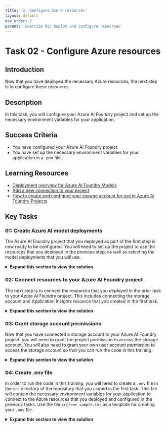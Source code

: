 ```yaml
---
title: '2. Configure Azure resources'
layout: default
nav_order: 2
parent: 'Exercise 01: Deploy and configure resources'
---
```


# Task 02 - Configure Azure resources

## Introduction

Now that you have deployed the necessary Azure resources, the next step is to configure these resources.

## Description

In this task, you will configure your Azure AI Foundry project and set up the necessary environment variables for your application.

## Success Criteria

- You have configured your Azure AI Foundry project.
- You have set up the necessary environment variables for your application in a .env file.

## Learning Resources

- [Deployment overview for Azure AI Foundry Models](https://learn.microsoft.com/azure/ai-foundry/concepts/deployments-overview)
- [Add a new connection to your project](https://learn.microsoft.com/azure/ai-foundry/how-to/connections-add)
- [How to create and configure your storage account for use in Azure AI Foundry Projects](https://learn.microsoft.com/azure/ai-foundry/how-to/evaluations-storage-account)

## Key Tasks

### 01: Create Azure AI model deployments

The Azure AI Foundry project that you deployed as part of the first step is now ready to be configured. You will need to set up the project to use the resources that you deployed in the previous step, as well as selecting the model deployments that you will use.

<details markdown="block">
<summary><strong>Expand this section to view the solution</strong></summary>

Navigate to the [Azure AI Foundry](https://ai.azure.com/) and select the project that you created in the prior task.

![Select the Azure AI Foundry project you created.](../../media/Solution/0102_Foundry1.png)

From the **My assets** menu, select **Models + endpoints** from the list. Then, select the **+ Deploy model** button and choose **Deploy base model**.

![Deploy a new base model.](../../media/Solution/0102_Foundry2.png)

On the **Select a model** modal dialog, enter `phi-4` in the search box and select the **Phi-4** model from the list. Then, select **Confirm** to create a Phi-4 deployment in your project.

![Select the Phi-4 model.](../../media/Solution/0102_Foundry3.png)

Ensure that the deployment type is **Global Standard** and retain the name `Phi-4` for the deployment name. Finally, select **Deploy** to deploy this model.

![Deploy the Phi-4 model.](../../media/Solution/0102_Foundry4.png)

Repeat this process for **gpt-4.1** and **text-embedding-3-large**. You will have three models in total.

![You should have three model deployments: gpt-4.1, Phi-4, and text-embedding-3-large.](../../media/Solution/0102_Foundry5.png)

</details>

### 02: Connect resources to your Azure AI Foundry project

The next step is to connect the resources that you deployed in the prior task to your Azure AI Foundry project. This includes connecting the storage account and Application Insights resource that you created in the first task.

<details markdown="block">
<summary><strong>Expand this section to view the solution</strong></summary>

In your Azure AI Foundry project, select the **Management center** option from the left-hand menu.

![Select the Management center option.](../../media/Solution/0102_ConnectResources1.png)

Select the **Connected resources** tab on the left-hand side and then choose the **+ New connection** button.

![Create a new connection.](../../media/Solution/0102_ConnectResources2.png)

Select the **Storage account** option from the list.

![Create a new storage account connection.](../../media/Solution/0102_ConnectResources3.png)

Then, navigate to the storage account that you created in the first task. Select the **Add connection** button associated with this storage account to make the connection. When you are done, select **Close** to close this modal dialog.

![Add connection for the storage account.](../../media/Solution/0102_ConnectResources4.png)

Select the **+ New connection** button again and this time choose the **Application Insights** option from the list.

![Create a new Application Insights connection.](../../media/Solution/0102_ConnectResources5.png)

Then, navigate to the Application Insights resource that you created in the first task. Select the **Add connection** button associated with this Application Insights resource to make the connection. When you are done, select **Close** to close this modal dialog.

![Add connection for the Application Insights resource.](../../media/Solution/0102_ConnectResources6.png)

</details>

### 03: Grant storage account permissions

Now that you have connected a storage account to your Azure AI Foundry project, you will need to grant the project permission to access the storage account. You will also need to grant your own user account permission to access the storage account so that you can run the code in this training.

<details markdown="block">
<summary><strong>Expand this section to view the solution</strong></summary>

In the [Azure portal](https://portal.azure.com/), navigate to the storage account that you connected to your Azure AI Foundry project in the previous step.

Select the **Access control (IAM)** option from the left-hand menu. Then, select the **+ Add** button and choose **Add role assignment**.

![Add role assignment for the storage account.](../../media/Solution/0102_StorageAccount1.png)

Choose the **Storage Blob Data Contributor** role from the **Job function roles** list. Then, select **Members**.

![Select the Storage Blob Data Contributor role.](../../media/Solution/0102_StorageAccount2.png)

Select the **Managed identity** radio button and then choose **+ Select members**.

![Add an existing Managed identity.](../../media/Solution/0102_StorageAccount3.png)

In the flyout pane, ensure your subscription is selected. Then, select **Azure AI Foundry project** from the **Managed identity** drop-down list. Choose the Azure AI Foundry project associated with this training and then select the **Select** button at the bottom of the pane. This must be the project and not the Azure AI Foundry resource itself.

![Select the Azure AI Foundry project managed identity.](../../media/Solution/0102_StorageAccount4.png)

After adding the managed identity, select **User, group, or service principal** from the **Select members** pane. Then, search for your own user account and select it from the list. Finally, select the **Select** button at the bottom of the pane.

When you are back on the **Add role assignment** pane, select the **Review + assign** button twice to grant both the managed identity for your Azure AI Foundry project and your own user account the Storage Blob Data Contributor role on this storage account.

![Grant the Storage Blob Data Contributor role to both the managed identity and your user account.](../../media/Solution/0102_StorageAccount5.png)

</details>

### 04: Create .env file

In order to run the code in this training, you will need to create a `.env` file in the `src` directory of the repository that you cloned in the first task. This file will contain the necessary environment variables for your application to connect to the Azure resources that you deployed and configured in the previous tasks. Use the file `src/env_sample.txt` as a template for creating your `.env` file.

<details markdown="block">
<summary><strong>Expand this section to view the solution</strong></summary>

Copy the file `src/env_sample.txt` to a new file named `.env` in the same directory. Then, open the `.env` file in a text editor and update the values for each environment variable to match your Azure resources. For any environment variables with pre-filled values, you can leave them as they are unless you explicitly changed the names of the resources during deployment.

You will find many of these variables in the Azure AI Foundry project that you created. To find these values, navigate to the **Overview** page and review the **Endpoints and keys** section, as well as the **Project details** section to the right of it.

![Review the endpoints and keys associated with your Azure AI Foundry project.](../../media/Solution/0102_FoundryEndpoints1.png)

Then, fill in the following.

- `AZURE_OPENAI_ENDPOINT`: Copy the **Azure OpenAI endpoint** box from the **Azure OpenAI** section.
- `AZURE_OPENAI_KEY`: Copy the **API Key** box when you have selected the **Azure OpenAI** library.
- `AZURE_AI_AGENT_ENDPOINT`: Copy the **Azure AI Foundry project endpoint** when you have selected the **Azure AI Foundry** library.

For the following variables, navigate to the ***Models + endpoints** menu option from the **My assets** menu.

![Select each model deployment to collect connection details.](../../media/Solution/0102_FoundryEndpoints2.png)

Then, select the appropriate model deployment that you created in the previous step and fill in the details below.

![Collect information for gpt-4.1 deployment.](../../media/Solution/0102_FoundryEndpoints3.png)

- `gpt_endpoint`: Copy the **Target URI** box from the **gpt-4.1** deployment and save everything prior to `/openai` in the URI. It should look something like `https://{YOUR_AI_FOUNDRY}.cognitiveservices.azure.com/`.
- `gpt_api_key`: Copy the **Key** box from the **gpt-4.1** deployment.

![Collect information for Phi-4 deployment.](../../media/Solution/0102_FoundryEndpoints4.png)

- `phi_4_endpoint`: Select **Azure AI Inference SDK** from the **SDK** drop-down list on the right-hand side. Then, copy the value for `endpoint` from the code snippet. It should look something like `https://{YOUR_AI_FOUNDRY}.services.ai.azure.com/models`.
- `phi_4_api_key`: Copy the **Key** box from the **Phi-4** deployment.

For the following variables, navigate to the [Azure Portal](https://portal.azure.com/) and open the storage account that you created in the first task. Then, navigate to the **Access keys** option from the **Security + networking** menu on the left-hand side.

![Collect information for storage account.](../../media/Solution/0102_AzureResources1.png)

- `blob_connection_string`: Copy the value for **Connection string** from the **key1** section.
- `storage_account_name`: Copy the value for **Storage account name**.

To fill in the Azure AI Search variables, navigate to the Azure AI Search service that you created in the first task. Be sure that you do **not** include any quotation marks for the Azure AI Search variables. All other variables need quotation marks surrounding the values but these should not have quotation marks surrounding the values.

![Collect information for Azure AI Search service.](../../media/Solution/0102_AzureResources2.png)

- `SEARCH_ENDPOINT`: Copy the value for **Url** from the **Overview** page.
- `SEARCH_KEY`: Copy the value for **Primary admin key** from the **Keys** page.

To fill in the Cosmos DB variables, navigate to the Cosmos DB account that you created in the first task.

![Collect information for Cosmos DB account.](../../media/Solution/0102_AzureResources3.png)

- `COSMOS_ENDPOINT`: Copy the value for **URI** from the **Overview** page.
- `COSMOS_KEY`: Copy the value for **PRIMARY KEY** from the **Keys** page in the **Settings** menu.

For the following variable, navigate to the Application Insights resource that you created in the first task.

![Collect information for Application Insights resource.](../../media/Solution/0102_AzureResources4.png)

- `APPLICATIONINSIGHTS_CONNECTION_STRING`: Copy the value for **Connection string** from the **Overview** page.

</details>
